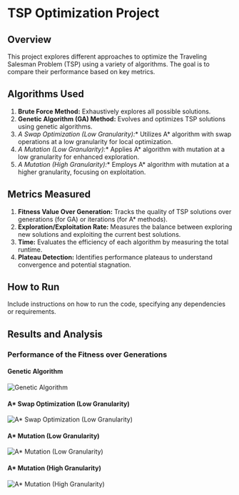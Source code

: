 # TSP Optimization Project

## Overview

This project explores different approaches to optimize the Traveling Salesman Problem (TSP) using a variety of algorithms. The goal is to compare their performance based on key metrics.

## Algorithms Used

1. **Brute Force Method:** Exhaustively explores all possible solutions.
2. **Genetic Algorithm (GA) Method:** Evolves and optimizes TSP solutions using genetic algorithms.
3. **A* Swap Optimization (Low Granularity):** Utilizes A* algorithm with swap operations at a low granularity for local optimization.
4. **A* Mutation (Low Granularity):** Applies A* algorithm with mutation at a low granularity for enhanced exploration.
5. **A* Mutation (High Granularity):** Employs A* algorithm with mutation at a higher granularity, focusing on exploitation.

## Metrics Measured

1. **Fitness Value Over Generation:** Tracks the quality of TSP solutions over generations (for GA) or iterations (for A* methods).
2. **Exploration/Exploitation Rate:** Measures the balance between exploring new solutions and exploiting the current best solutions.
3. **Time:** Evaluates the efficiency of each algorithm by measuring the total runtime.
4. **Plateau Detection:** Identifies performance plateaus to understand convergence and potential stagnation.

## How to Run

Include instructions on how to run the code, specifying any dependencies or requirements.

## Results and Analysis

### Performance of the Fitness over Generations

#### Genetic Algorithm
![Genetic Algorithm](https://github.com/Deepak-0801/Opti-Route-GA-star/assets/84059340/e1105cdd-3587-4e09-8971-db80ad14c833)

#### A* Swap Optimization (Low Granularity)
![A* Swap Optimization (Low Granularity)](https://github.com/Deepak-0801/Opti-Route-GA-star/assets/84059340/dc89c1de-5063-4a96-98b3-4965c849c2b9)

#### A* Mutation (Low Granularity)
![A* Mutation (Low Granularity)](https://github.com/Deepak-0801/Opti-Route-GA-star/assets/84059340/04864f5a-91f9-4b58-82b5-155bcbc5f397)

#### A* Mutation (High Granularity)
![A* Mutation (High Granularity)](https://github.com/Deepak-0801/Opti-Route-GA-star/assets/84059340/359212e9-4ac2-4cb9-8a6c-52dddd731ec5)


